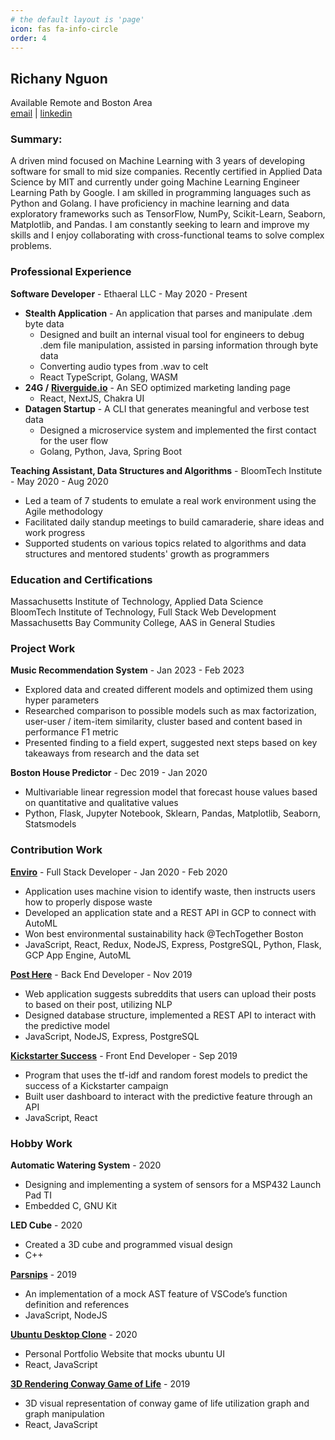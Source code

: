 ```yaml
---
# the default layout is 'page'
icon: fas fa-info-circle
order: 4
---
```


## Richany Nguon

Available Remote and Boston Area  
[email](mailto:alina.nguon@gmail.com) |
[linkedin](https://www.linkedin.com/in/richany-nguon/)

### **Summary**:

A driven mind focused on Machine Learning with 3 years of developing software for small to mid size companies. Recently certified in Applied Data Science by MIT and currently under going Machine Learning Engineer Learning Path by Google. I am skilled in programming languages such as Python and Golang. I have proficiency in machine learning and data exploratory frameworks such as TensorFlow, NumPy, Scikit-Learn, Seaborn, Matplotlib, and Pandas. I am constantly seeking to learn and improve my skills and I enjoy collaborating with cross-functional teams to solve complex problems.

### **Professional Experience**

**Software Developer** - Ethaeral LLC - May 2020 - Present

- **Stealth Application** - An application that parses and manipulate .dem byte data
  - Designed and built an internal visual tool for engineers to debug .dem file manipulation, assisted in parsing information through byte data
  - Converting audio types from .wav to celt
  - React TypeScript, Golang, WASM
- **24G /** [**Riverguide.io**](https://riverguide.io/) - An SEO optimized marketing landing page
  - React, NextJS, Chakra UI
- **Datagen Startup** - A CLI that generates meaningful and verbose test data
  - Designed a microservice system and implemented the first contact for the user flow
  - Golang, Python, Java, Spring Boot

**Teaching Assistant, Data Structures and Algorithms** - BloomTech Institute - May 2020 - Aug 2020

- Led a team of 7 students to emulate a real work environment using the Agile methodology
- Facilitated daily standup meetings to build camaraderie, share ideas and work progress
- Supported students on various topics related to algorithms and data structures and mentored students' growth as programmers

### **Education and Certifications**

Massachusetts Institute of Technology, Applied Data Science  
BloomTech Institute of Technology, Full Stack Web Development  
Massachusetts Bay Community College, AAS in General Studies

### **Project Work**

**Music Recommendation System** - Jan 2023 - Feb 2023

- Explored data and created different models and optimized them using hyper parameters
- Researched comparison to possible models such as max factorization, user-user / item-item similarity, cluster based and content based in performance F1 metric
- Presented finding to a field expert, suggested next steps based on key takeaways from research and the data set

**Boston House Predictor** - Dec 2019 - Jan 2020

- Multivariable linear regression model that forecast house values based on quantitative and qualitative values
- Python, Flask, Jupyter Notebook, Sklearn, Pandas, Matplotlib, Seaborn, Statsmodels

### **Contribution Work**

[**Enviro**](https://drive.google.com/file/d/1nfTHazTGidg04HaQ1zJS5L9FtLkb2nEh/view?usp=sharing) - Full Stack Developer - Jan 2020 - Feb 2020

- Application uses machine vision to identify waste, then instructs users how to properly dispose waste
- Developed an application state and a REST API in GCP to connect with AutoML
- Won best environmental sustainability hack @TechTogether Boston
- JavaScript, React, Redux, NodeJS, Express, PostgreSQL, Python, Flask, GCP App Engine, AutoML

[**Post Here**](https://front-end-beta-mauve.vercel.app/) - Back End Developer - Nov 2019

- Web application suggests subreddits that users can upload their posts to based on their post, utilizing NLP
- Designed database structure, implemented a REST API to interact with the predictive model
- JavaScript, NodeJS, Express, PostgreSQL

[**Kickstarter Success**](https://kickstartersuccess.vercel.app/login) - Front End Developer - Sep 2019

- Program that uses the tf-idf and random forest models to predict the success of a Kickstarter campaign
- Built user dashboard to interact with the predictive feature through an API
- JavaScript, React

### **Hobby Work**

**Automatic Watering System** - 2020

- Designing and implementing a system of sensors for a MSP432 Launch Pad TI
- Embedded C, GNU Kit

**LED Cube** - 2020

- Created a 3D cube and programmed visual design
- C++

[**Parsnips**](https://github.com/ethaeral/Parsnips)  - 2019

- An implementation of a mock AST feature of VSCode’s function definition and references
- JavaScript, NodeJS

[**Ubuntu Desktop Clone**](portfolio-sandy.vercel.app) - 2020

- Personal Portfolio Website that mocks ubuntu UI
- React, JavaScript

[**3D Rendering Conway Game of Life**](https://rainbowoflife.vercel.app/) - 2019

- 3D visual representation of conway game of life utilization graph and graph manipulation
- React, JavaScript
